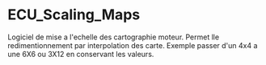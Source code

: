 # ECU_Scaling_Maps
Logiciel de mise a l'echelle des cartographie moteur. Permet lle redimentionnement par interpolation des carte. Exemple passer d'un 4x4 a une 6X6 ou 3X12 en conservant les valeurs.
